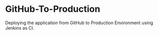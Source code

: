 # GitHub-To-Production
Deploying the application from GitHub to Production Environment using Jenkins as CI.

